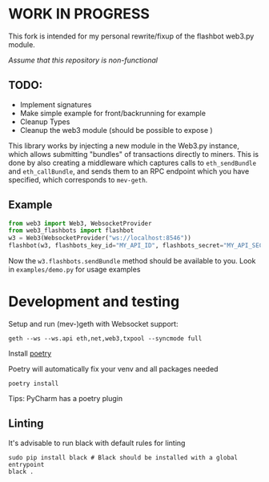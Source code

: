 # WORK IN PROGRESS
This fork is intended for my personal rewrite/fixup of the flashbot web3.py module.

*Assume that this repository is non-functional*

## TODO:
* Implement signatures
* Make simple example for front/backrunning for example
* Cleanup Types
* Cleanup the web3 module (should be possible to expose )


This library works by injecting a new module in the Web3.py instance, which allows
submitting "bundles" of transactions directly to miners. This is done by also creating
a middleware which captures calls to `eth_sendBundle` and `eth_callBundle`, and sends
them to an RPC endpoint which you have specified, which corresponds to `mev-geth`.

## Example

```python
from web3 import Web3, WebsocketProvider
from web3_flashbots import flashbot
w3 = Web3(WebsocketProvider("ws://localhost:8546"))
flashbot(w3, flashbots_key_id="MY_API_ID", flashbots_secret="MY_API_SECRET")
```

Now the `w3.flashbots.sendBundle` method should be available to you. Look in `examples/demo.py` for usage examples

# Development and testing

Setup and run (mev-)geth with Websocket support:
```
geth --ws --ws.api eth,net,web3,txpool --syncmode full
```

Install [poetry](https://python-poetry.org/)

Poetry will automatically fix your venv and all packages needed
```
poetry install
```
Tips: PyCharm has a poetry plugin


## Linting
It's advisable to run black with default rules for linting

```
sudo pip install black # Black should be installed with a global entrypoint
black .
```

